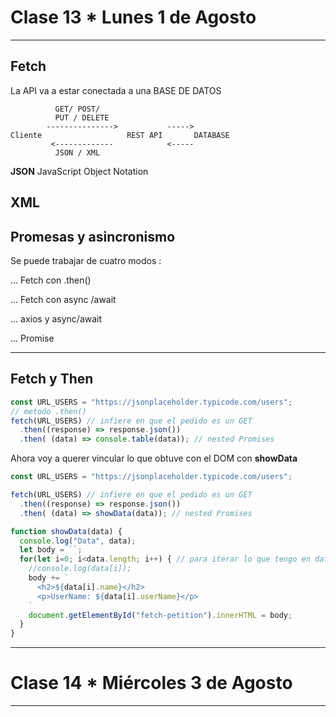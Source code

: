 # Clase 13 * Lunes 1 de Agosto

---

## Fetch


La API va a estar conectada a una BASE DE DATOS

``` 
          GET/ POST/
          PUT / DELETE  
        --------------->           ----->
Cliente                   REST API       DATABASE
         <-------------            <-----
          JSON / XML
```

**JSON**  JavaScript Object Notation

**XML**
---

## Promesas y asincronismo

Se puede trabajar de cuatro modos :

... Fetch con .then()

... Fetch con async /await

... axios y async/await

... Promise

---

## Fetch y Then

```JavaSCript
const URL_USERS = "https://jsonplaceholder.typicode.com/users";
// metodo .then()
fetch(URL_USERS) // infiere en que el pedido es un GET
  .then((response) => response.json())
  .then( (data) => console.table(data)); // nested Promises
```

Ahora voy a querer vincular lo que obtuve con el DOM con **showData**

```JavaScript
const URL_USERS = "https://jsonplaceholder.typicode.com/users";

fetch(URL_USERS) // infiere en que el pedido es un GET
  .then((response) => response.json()) 
  .then( (data) => showData(data)); // nested Promises

function showData(data) {
  console.log("Data", data);
  let body = ``;
  for(let i=0; i<data.length; i++) { // para iterar lo que tengo en data
    //console.log(data[i]);
    body += `
      <h2>${data[i].name}</h2>
      <p>UserName: ${data[i].userName}</p>
    `
    document.getElementById("fetch-petition").innerHTML = body;
  }
}
```

----

# Clase 14 * Miércoles 3 de Agosto

---


